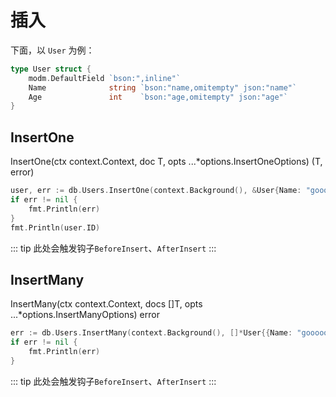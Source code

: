 # 插入

下面，以 `User` 为例：

```go
type User struct {
	modm.DefaultField `bson:",inline"`
	Name              string `bson:"name,omitempty" json:"name"`
	Age               int    `bson:"age,omitempty" json:"age"`
}
```

## InsertOne

InsertOne(ctx context.Context, doc T, opts ...\*options.InsertOneOptions) (T, error)

```go
user, err := db.Users.InsertOne(context.Background(), &User{Name: "gooooo", Age: 6})
if err != nil {
    fmt.Println(err)
}
fmt.Println(user.ID)
```

::: tip
此处会触发钩子`BeforeInsert`、`AfterInsert`
:::

## InsertMany

InsertMany(ctx context.Context, docs []T, opts ...\*options.InsertManyOptions) error

```go
err := db.Users.InsertMany(context.Background(), []*User{{Name: "gooooo", Age: 6}, {Name: "go", Age: 2}})
if err != nil {
    fmt.Println(err)
}
```

::: tip
此处会触发钩子`BeforeInsert`、`AfterInsert`
:::

